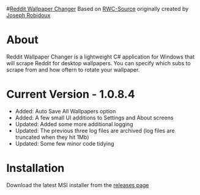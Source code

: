 #[Reddit Wallpaper Changer](https://www.reddit.com/r/rwallpaperchanger/)
Based on [RWC-Source](https://github.com/JosephRobidoux/RWC-Source) originally created by [Joseph Robidoux](https://github.com/JosephRobidoux)

# About
Reddit Wallpaper Changer is a lightweight C# application for Windows that will scrape Reddit for desktop wallpapers. You can specify which subs to scrape from and how oftern to rotate your wallpaper.

# Current Version - 1.0.8.4
- Added: Auto Save All Wallpapers option
- Added: A few small UI additions to Settings and About screens 
- Updated: Added some more additional logging 
- Updated: The previous three log files are archived (log files are truncated when they hit 1Mb)
- Updated: Some few minor code tidying 


# Installation
Download the latest MSI installer from the [releases page](https://github.com/Rawns/Reddit-Wallpaper-Changer/releases)
